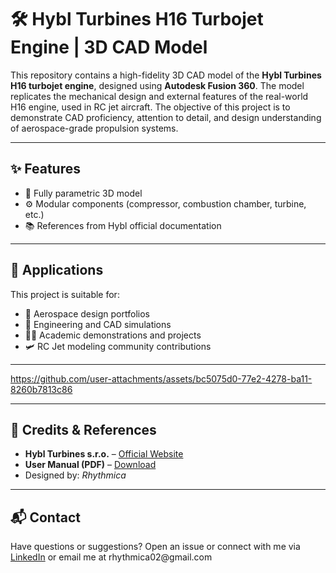 # 🛠️ Hybl Turbines H16 Turbojet Engine | 3D CAD Model

This repository contains a high-fidelity 3D CAD model of the **Hybl Turbines H16 turbojet engine**, designed using **Autodesk Fusion 360**. The model replicates the mechanical design and external features of the real-world H16 engine, used in RC jet aircraft. The objective of this project is to demonstrate CAD proficiency, attention to detail, and design understanding of aerospace-grade propulsion systems.

---

## ✨ Features

- 📐 Fully parametric 3D model
- ⚙️ Modular components (compressor, combustion chamber, turbine, etc.)
- 📚 References from Hybl official documentation

---

## 🚀 Applications

This project is suitable for:

- 📘 Aerospace design portfolios  
- 🧪 Engineering and CAD simulations  
- 🧑‍🏫 Academic demonstrations and projects  
- 🛩️ RC Jet modeling community contributions

---

https://github.com/user-attachments/assets/bc5075d0-77e2-4278-ba11-8260b7813c86

---

## 🧠 Credits & References

- **Hybl Turbines s.r.o.** – [Official Website](https://www.hyblturbines.cz/)
- **User Manual (PDF)** – [Download](https://www.hyblturbines.cz/wp-content/uploads/H16_engine_MANUAL_15_eng.pdf)
- Designed by: *Rhythmica*

---

## 📬 Contact

Have questions or suggestions? 
Open an issue or connect with me via [LinkedIn]([https://www.linkedin.com](https://www.linkedin.com/in/rhythmica-a-m-591687232/)) or email me at rhythmica02@gmail.com 



